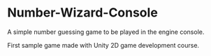 # Number-Wizard-Console
 
A simple number guessing game to be played in the engine console.

First sample game made with Unity 2D game development course.
